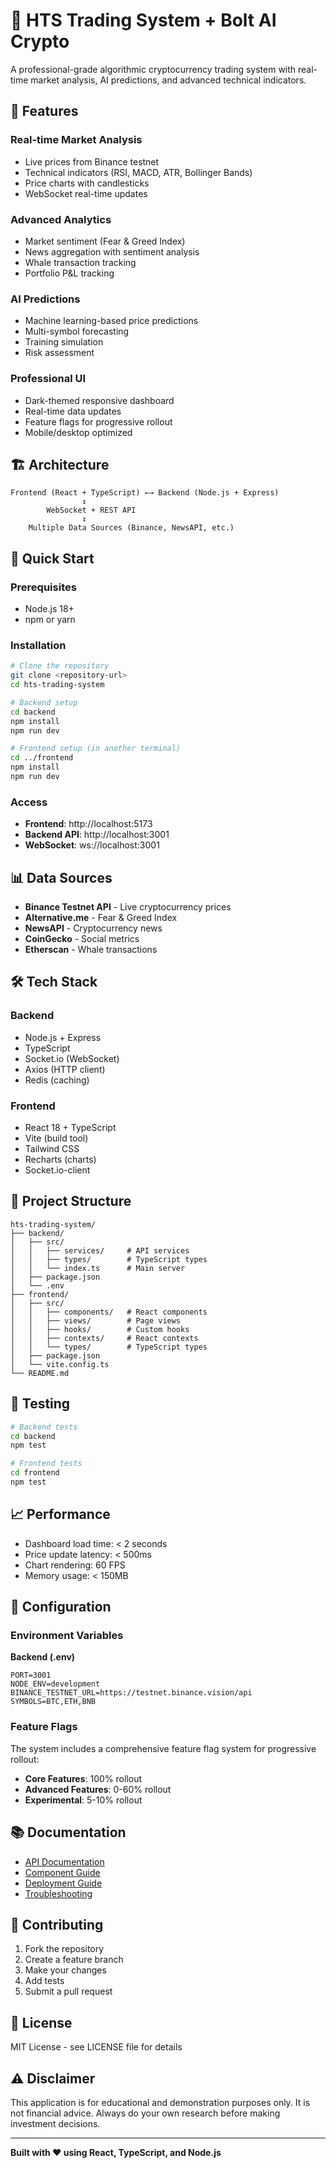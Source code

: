# 🚀 HTS Trading System + Bolt AI Crypto

A professional-grade algorithmic cryptocurrency trading system with real-time market analysis, AI predictions, and advanced technical indicators.

## 🎯 Features

### Real-time Market Analysis
- Live prices from Binance testnet
- Technical indicators (RSI, MACD, ATR, Bollinger Bands)
- Price charts with candlesticks
- WebSocket real-time updates

### Advanced Analytics
- Market sentiment (Fear & Greed Index)
- News aggregation with sentiment analysis
- Whale transaction tracking
- Portfolio P&L tracking

### AI Predictions
- Machine learning-based price predictions
- Multi-symbol forecasting
- Training simulation
- Risk assessment

### Professional UI
- Dark-themed responsive dashboard
- Real-time data updates
- Feature flags for progressive rollout
- Mobile/desktop optimized

## 🏗️ Architecture

```
Frontend (React + TypeScript) ←→ Backend (Node.js + Express)
                ↕
        WebSocket + REST API
                ↕
    Multiple Data Sources (Binance, NewsAPI, etc.)
```

## 🚀 Quick Start

### Prerequisites
- Node.js 18+
- npm or yarn

### Installation

```bash
# Clone the repository
git clone <repository-url>
cd hts-trading-system

# Backend setup
cd backend
npm install
npm run dev

# Frontend setup (in another terminal)
cd ../frontend
npm install
npm run dev
```

### Access
- **Frontend**: http://localhost:5173
- **Backend API**: http://localhost:3001
- **WebSocket**: ws://localhost:3001

## 📊 Data Sources

- **Binance Testnet API** - Live cryptocurrency prices
- **Alternative.me** - Fear & Greed Index
- **NewsAPI** - Cryptocurrency news
- **CoinGecko** - Social metrics
- **Etherscan** - Whale transactions

## 🛠️ Tech Stack

### Backend
- Node.js + Express
- TypeScript
- Socket.io (WebSocket)
- Axios (HTTP client)
- Redis (caching)

### Frontend
- React 18 + TypeScript
- Vite (build tool)
- Tailwind CSS
- Recharts (charts)
- Socket.io-client

## 📁 Project Structure

```
hts-trading-system/
├── backend/
│   ├── src/
│   │   ├── services/     # API services
│   │   ├── types/        # TypeScript types
│   │   └── index.ts      # Main server
│   ├── package.json
│   └── .env
├── frontend/
│   ├── src/
│   │   ├── components/   # React components
│   │   ├── views/        # Page views
│   │   ├── hooks/        # Custom hooks
│   │   ├── contexts/     # React contexts
│   │   └── types/        # TypeScript types
│   ├── package.json
│   └── vite.config.ts
└── README.md
```

## 🧪 Testing

```bash
# Backend tests
cd backend
npm test

# Frontend tests
cd frontend
npm test
```

## 📈 Performance

- Dashboard load time: < 2 seconds
- Price update latency: < 500ms
- Chart rendering: 60 FPS
- Memory usage: < 150MB

## 🔧 Configuration

### Environment Variables

**Backend (.env)**
```env
PORT=3001
NODE_ENV=development
BINANCE_TESTNET_URL=https://testnet.binance.vision/api
SYMBOLS=BTC,ETH,BNB
```

### Feature Flags

The system includes a comprehensive feature flag system for progressive rollout:

- **Core Features**: 100% rollout
- **Advanced Features**: 0-60% rollout
- **Experimental**: 5-10% rollout

## 📚 Documentation

- [API Documentation](docs/API.md)
- [Component Guide](docs/COMPONENTS.md)
- [Deployment Guide](docs/DEPLOYMENT.md)
- [Troubleshooting](docs/TROUBLESHOOTING.md)

## 🤝 Contributing

1. Fork the repository
2. Create a feature branch
3. Make your changes
4. Add tests
5. Submit a pull request

## 📄 License

MIT License - see LICENSE file for details

## ⚠️ Disclaimer

This application is for educational and demonstration purposes only. It is not financial advice. Always do your own research before making investment decisions.

---

**Built with ❤️ using React, TypeScript, and Node.js**